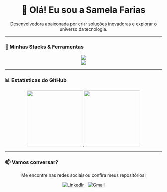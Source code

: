 <div align="center">

# 👋 Olá! Eu sou a Samela Farias

<p>Desenvolvedora apaixonada por criar soluções inovadoras e explorar o universo da tecnologia.</p>


</div>

---

### 🚀 Minhas Stacks & Ferramentas

<p align="center">
  <a href="https://skillicons.dev">
    <img src="https://skillicons.dev/icons?i=js,react,vite,ts,tailwind,html,css,bootstrap,figma&theme=dark" />
   <br>
     <img src="https://skillicons.dev/icons?i=nodejs,mysql,postgresql,electron" />
  </a>
</p>

---

### 📊 Estatísticas do GitHub

<p align="center">
  <a href="https://github.com/Samelafarias">
    <img height="180em" src="https://github-readme-stats.vercel.app/api?username=Samelafarias&show_icons=true&theme=tokyonight&include_all_commits=true&count_private=true"/>
    <img height="180em" src="https://github-readme-stats.vercel.app/api/top-langs/?username=Samelafarias&layout=compact&langs_count=7&theme=tokyonight"/>
  </a>
</p>

---

### 📫 Vamos conversar?

<p align="center">
  Me encontre nas redes sociais ou confira meus repositórios!
</p>
<p align="center">
  <a href="[SEU-LINK-AQUI-DO-LINKEDIN]" target="_blank">
    <img src="https://img.shields.io/badge/LinkedIn-0077B5?style=for-the-badge&logo=linkedin&logoColor=white" alt="LinkedIn">
  </a>
  &nbsp;
  <a href="mailto:[SEU-EMAIL-AQUI]">
    <img src="https://img.shields.io/badge/Gmail-D14836?style=for-the-badge&logo=gmail&logoColor=white" alt="Gmail">
  </a>
</p>
